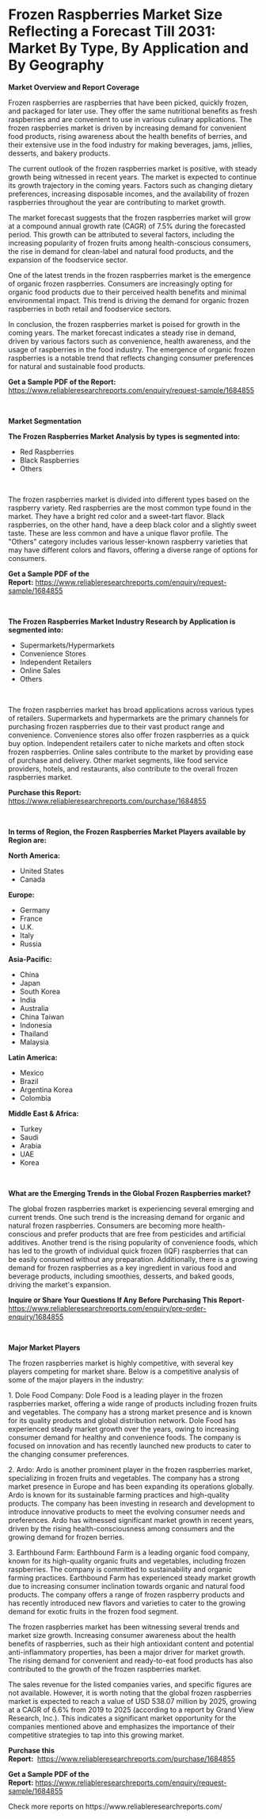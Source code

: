 <p><h1>Frozen Raspberries Market Size Reflecting a Forecast Till 2031: Market By Type, By Application and By Geography</h1></p><p><strong>Market Overview and Report Coverage</strong></p>
<p><p>Frozen raspberries are raspberries that have been picked, quickly frozen, and packaged for later use. They offer the same nutritional benefits as fresh raspberries and are convenient to use in various culinary applications. The frozen raspberries market is driven by increasing demand for convenient food products, rising awareness about the health benefits of berries, and their extensive use in the food industry for making beverages, jams, jellies, desserts, and bakery products.</p><p>The current outlook of the frozen raspberries market is positive, with steady growth being witnessed in recent years. The market is expected to continue its growth trajectory in the coming years. Factors such as changing dietary preferences, increasing disposable incomes, and the availability of frozen raspberries throughout the year are contributing to market growth.</p><p>The market forecast suggests that the frozen raspberries market will grow at a compound annual growth rate (CAGR) of 7.5% during the forecasted period. This growth can be attributed to several factors, including the increasing popularity of frozen fruits among health-conscious consumers, the rise in demand for clean-label and natural food products, and the expansion of the foodservice sector.</p><p>One of the latest trends in the frozen raspberries market is the emergence of organic frozen raspberries. Consumers are increasingly opting for organic food products due to their perceived health benefits and minimal environmental impact. This trend is driving the demand for organic frozen raspberries in both retail and foodservice sectors.</p><p>In conclusion, the frozen raspberries market is poised for growth in the coming years. The market forecast indicates a steady rise in demand, driven by various factors such as convenience, health awareness, and the usage of raspberries in the food industry. The emergence of organic frozen raspberries is a notable trend that reflects changing consumer preferences for natural and sustainable food products.</p></p>
<p><strong>Get a Sample PDF of the Report:</strong> <a href="https://www.reliableresearchreports.com/enquiry/request-sample/1684855">https://www.reliableresearchreports.com/enquiry/request-sample/1684855</a></p>
<p>&nbsp;</p>
<p><strong>Market Segmentation</strong></p>
<p><strong>The Frozen Raspberries Market Analysis by types is segmented into:</strong></p>
<p><ul><li>Red Raspberries</li><li>Black Raspberries</li><li>Others</li></ul></p>
<p>&nbsp;</p>
<p><p>The frozen raspberries market is divided into different types based on the raspberry variety. Red raspberries are the most common type found in the market. They have a bright red color and a sweet-tart flavor. Black raspberries, on the other hand, have a deep black color and a slightly sweet taste. These are less common and have a unique flavor profile. The "Others" category includes various lesser-known raspberry varieties that may have different colors and flavors, offering a diverse range of options for consumers.</p></p>
<p><strong>Get a Sample PDF of the Report:</strong>&nbsp;<a href="https://www.reliableresearchreports.com/enquiry/request-sample/1684855">https://www.reliableresearchreports.com/enquiry/request-sample/1684855</a></p>
<p>&nbsp;</p>
<p><strong>The Frozen Raspberries Market Industry Research by Application is segmented into:</strong></p>
<p><ul><li>Supermarkets/Hypermarkets</li><li>Convenience Stores</li><li>Independent Retailers</li><li>Online Sales</li><li>Others</li></ul></p>
<p>&nbsp;</p>
<p><p>The frozen raspberries market has broad applications across various types of retailers. Supermarkets and hypermarkets are the primary channels for purchasing frozen raspberries due to their vast product range and convenience. Convenience stores also offer frozen raspberries as a quick buy option. Independent retailers cater to niche markets and often stock frozen raspberries. Online sales contribute to the market by providing ease of purchase and delivery. Other market segments, like food service providers, hotels, and restaurants, also contribute to the overall frozen raspberries market.</p></p>
<p><strong>Purchase this Report:</strong>&nbsp; <a href="https://www.reliableresearchreports.com/purchase/1684855">https://www.reliableresearchreports.com/purchase/1684855</a></p>
<p>&nbsp;</p>
<p><strong>In terms of Region, the Frozen Raspberries Market Players available by Region are:</strong></p>
<p>
    <p> <strong> North America: </strong>
        <ul>
            <li>United States</li>
            <li>Canada</li>
        </ul>
        </p> 
    <p> <strong> Europe: </strong>
        <ul>
            <li>Germany</li>
            <li>France</li>
            <li>U.K.</li>
            <li>Italy</li>
            <li>Russia</li>
        </ul>
        </p> 
    <p> <strong> Asia-Pacific: </strong>
        <ul>
            <li>China</li>
            <li>Japan</li>
            <li>South Korea</li>
            <li>India</li>
            <li>Australia</li>
            <li>China Taiwan</li>
            <li>Indonesia</li>
            <li>Thailand</li>
            <li>Malaysia</li>
        </ul>
        </p> 
    <p> <strong> Latin America: </strong>
        <ul>
            <li>Mexico</li>
            <li>Brazil</li>
            <li>Argentina Korea</li>
            <li>Colombia</li>
        </ul>
        </p> 
    <p> <strong> Middle East & Africa: </strong>
        <ul>
            <li>Turkey</li>
            <li>Saudi</li>
            <li>Arabia</li>
            <li>UAE</li>
            <li>Korea</li>
        </ul>
    </p>
    </p>
<p>&nbsp;</p>
<p><strong>What are the Emerging Trends in the Global Frozen Raspberries market?</strong></p>
<p><p>The global frozen raspberries market is experiencing several emerging and current trends. One such trend is the increasing demand for organic and natural frozen raspberries. Consumers are becoming more health-conscious and prefer products that are free from pesticides and artificial additives. Another trend is the rising popularity of convenience foods, which has led to the growth of individual quick frozen (IQF) raspberries that can be easily consumed without any preparation. Additionally, there is a growing demand for frozen raspberries as a key ingredient in various food and beverage products, including smoothies, desserts, and baked goods, driving the market's expansion.</p></p>
<p><strong>Inquire or Share Your Questions If Any Before Purchasing This Report</strong>- <a href="https://www.reliableresearchreports.com/enquiry/pre-order-enquiry/1684855">https://www.reliableresearchreports.com/enquiry/pre-order-enquiry/1684855</a></p>
<p>&nbsp;</p>
<p><strong>Major Market Players</strong></p>
<p><p>The frozen raspberries market is highly competitive, with several key players competing for market share. Below is a competitive analysis of some of the major players in the industry:</p><p>1. Dole Food Company: Dole Food is a leading player in the frozen raspberries market, offering a wide range of products including frozen fruits and vegetables. The company has a strong market presence and is known for its quality products and global distribution network. Dole Food has experienced steady market growth over the years, owing to increasing consumer demand for healthy and convenience foods. The company is focused on innovation and has recently launched new products to cater to the changing consumer preferences.</p><p>2. Ardo: Ardo is another prominent player in the frozen raspberries market, specializing in frozen fruits and vegetables. The company has a strong market presence in Europe and has been expanding its operations globally. Ardo is known for its sustainable farming practices and high-quality products. The company has been investing in research and development to introduce innovative products to meet the evolving consumer needs and preferences. Ardo has witnessed significant market growth in recent years, driven by the rising health-consciousness among consumers and the growing demand for frozen berries.</p><p>3. Earthbound Farm: Earthbound Farm is a leading organic food company, known for its high-quality organic fruits and vegetables, including frozen raspberries. The company is committed to sustainability and organic farming practices. Earthbound Farm has experienced steady market growth due to increasing consumer inclination towards organic and natural food products. The company offers a range of frozen raspberry products and has recently introduced new flavors and varieties to cater to the growing demand for exotic fruits in the frozen food segment.</p><p>The frozen raspberries market has been witnessing several trends and market size growth. Increasing consumer awareness about the health benefits of raspberries, such as their high antioxidant content and potential anti-inflammatory properties, has been a major driver for market growth. The rising demand for convenient and ready-to-eat food products has also contributed to the growth of the frozen raspberries market.</p><p>The sales revenue for the listed companies varies, and specific figures are not available. However, it is worth noting that the global frozen raspberries market is expected to reach a value of USD 538.07 million by 2025, growing at a CAGR of 6.6% from 2019 to 2025 (according to a report by Grand View Research, Inc.). This indicates a significant market opportunity for the companies mentioned above and emphasizes the importance of their competitive strategies to tap into this growing market.</p></p>
<p><strong>Purchase this Report:</strong>&nbsp;&nbsp;<a href="https://www.reliableresearchreports.com/purchase/1684855">https://www.reliableresearchreports.com/purchase/1684855</a></p>
<p></p>
<p><strong>Get a Sample PDF of the Report:</strong>&nbsp;<a href="https://www.reliableresearchreports.com/enquiry/request-sample/1684855">https://www.reliableresearchreports.com/enquiry/request-sample/1684855</a></p>
<p>Check more reports on https://www.reliableresearchreports.com/</p>